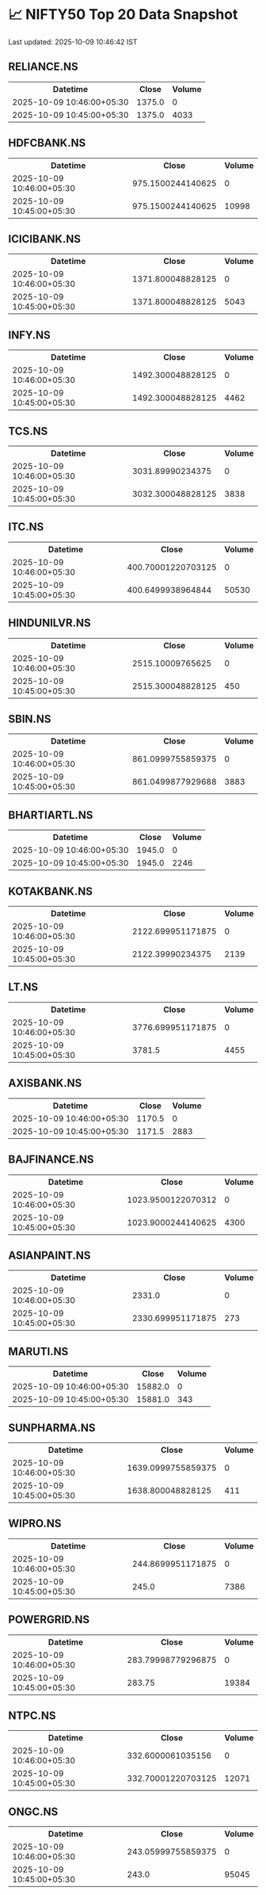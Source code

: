 # 📈 NIFTY50 Top 20 Data Snapshot

Last updated: 2025-10-09 10:46:42 IST

## RELIANCE.NS

<table>
  <tr><th>Datetime</th><th>Close</th><th>Volume</th></tr>
  <tr><td>2025-10-09 10:46:00+05:30</td><td>1375.0</td><td>0</td></tr>
  <tr><td>2025-10-09 10:45:00+05:30</td><td>1375.0</td><td>4033</td></tr>
</table>

## HDFCBANK.NS

<table>
  <tr><th>Datetime</th><th>Close</th><th>Volume</th></tr>
  <tr><td>2025-10-09 10:46:00+05:30</td><td>975.1500244140625</td><td>0</td></tr>
  <tr><td>2025-10-09 10:45:00+05:30</td><td>975.1500244140625</td><td>10998</td></tr>
</table>

## ICICIBANK.NS

<table>
  <tr><th>Datetime</th><th>Close</th><th>Volume</th></tr>
  <tr><td>2025-10-09 10:46:00+05:30</td><td>1371.800048828125</td><td>0</td></tr>
  <tr><td>2025-10-09 10:45:00+05:30</td><td>1371.800048828125</td><td>5043</td></tr>
</table>

## INFY.NS

<table>
  <tr><th>Datetime</th><th>Close</th><th>Volume</th></tr>
  <tr><td>2025-10-09 10:46:00+05:30</td><td>1492.300048828125</td><td>0</td></tr>
  <tr><td>2025-10-09 10:45:00+05:30</td><td>1492.300048828125</td><td>4462</td></tr>
</table>

## TCS.NS

<table>
  <tr><th>Datetime</th><th>Close</th><th>Volume</th></tr>
  <tr><td>2025-10-09 10:46:00+05:30</td><td>3031.89990234375</td><td>0</td></tr>
  <tr><td>2025-10-09 10:45:00+05:30</td><td>3032.300048828125</td><td>3838</td></tr>
</table>

## ITC.NS

<table>
  <tr><th>Datetime</th><th>Close</th><th>Volume</th></tr>
  <tr><td>2025-10-09 10:46:00+05:30</td><td>400.70001220703125</td><td>0</td></tr>
  <tr><td>2025-10-09 10:45:00+05:30</td><td>400.6499938964844</td><td>50530</td></tr>
</table>

## HINDUNILVR.NS

<table>
  <tr><th>Datetime</th><th>Close</th><th>Volume</th></tr>
  <tr><td>2025-10-09 10:46:00+05:30</td><td>2515.10009765625</td><td>0</td></tr>
  <tr><td>2025-10-09 10:45:00+05:30</td><td>2515.300048828125</td><td>450</td></tr>
</table>

## SBIN.NS

<table>
  <tr><th>Datetime</th><th>Close</th><th>Volume</th></tr>
  <tr><td>2025-10-09 10:46:00+05:30</td><td>861.0999755859375</td><td>0</td></tr>
  <tr><td>2025-10-09 10:45:00+05:30</td><td>861.0499877929688</td><td>3883</td></tr>
</table>

## BHARTIARTL.NS

<table>
  <tr><th>Datetime</th><th>Close</th><th>Volume</th></tr>
  <tr><td>2025-10-09 10:46:00+05:30</td><td>1945.0</td><td>0</td></tr>
  <tr><td>2025-10-09 10:45:00+05:30</td><td>1945.0</td><td>2246</td></tr>
</table>

## KOTAKBANK.NS

<table>
  <tr><th>Datetime</th><th>Close</th><th>Volume</th></tr>
  <tr><td>2025-10-09 10:46:00+05:30</td><td>2122.699951171875</td><td>0</td></tr>
  <tr><td>2025-10-09 10:45:00+05:30</td><td>2122.39990234375</td><td>2139</td></tr>
</table>

## LT.NS

<table>
  <tr><th>Datetime</th><th>Close</th><th>Volume</th></tr>
  <tr><td>2025-10-09 10:46:00+05:30</td><td>3776.699951171875</td><td>0</td></tr>
  <tr><td>2025-10-09 10:45:00+05:30</td><td>3781.5</td><td>4455</td></tr>
</table>

## AXISBANK.NS

<table>
  <tr><th>Datetime</th><th>Close</th><th>Volume</th></tr>
  <tr><td>2025-10-09 10:46:00+05:30</td><td>1170.5</td><td>0</td></tr>
  <tr><td>2025-10-09 10:45:00+05:30</td><td>1171.5</td><td>2883</td></tr>
</table>

## BAJFINANCE.NS

<table>
  <tr><th>Datetime</th><th>Close</th><th>Volume</th></tr>
  <tr><td>2025-10-09 10:46:00+05:30</td><td>1023.9500122070312</td><td>0</td></tr>
  <tr><td>2025-10-09 10:45:00+05:30</td><td>1023.9000244140625</td><td>4300</td></tr>
</table>

## ASIANPAINT.NS

<table>
  <tr><th>Datetime</th><th>Close</th><th>Volume</th></tr>
  <tr><td>2025-10-09 10:46:00+05:30</td><td>2331.0</td><td>0</td></tr>
  <tr><td>2025-10-09 10:45:00+05:30</td><td>2330.699951171875</td><td>273</td></tr>
</table>

## MARUTI.NS

<table>
  <tr><th>Datetime</th><th>Close</th><th>Volume</th></tr>
  <tr><td>2025-10-09 10:46:00+05:30</td><td>15882.0</td><td>0</td></tr>
  <tr><td>2025-10-09 10:45:00+05:30</td><td>15881.0</td><td>343</td></tr>
</table>

## SUNPHARMA.NS

<table>
  <tr><th>Datetime</th><th>Close</th><th>Volume</th></tr>
  <tr><td>2025-10-09 10:46:00+05:30</td><td>1639.0999755859375</td><td>0</td></tr>
  <tr><td>2025-10-09 10:45:00+05:30</td><td>1638.800048828125</td><td>411</td></tr>
</table>

## WIPRO.NS

<table>
  <tr><th>Datetime</th><th>Close</th><th>Volume</th></tr>
  <tr><td>2025-10-09 10:46:00+05:30</td><td>244.8699951171875</td><td>0</td></tr>
  <tr><td>2025-10-09 10:45:00+05:30</td><td>245.0</td><td>7386</td></tr>
</table>

## POWERGRID.NS

<table>
  <tr><th>Datetime</th><th>Close</th><th>Volume</th></tr>
  <tr><td>2025-10-09 10:46:00+05:30</td><td>283.79998779296875</td><td>0</td></tr>
  <tr><td>2025-10-09 10:45:00+05:30</td><td>283.75</td><td>19384</td></tr>
</table>

## NTPC.NS

<table>
  <tr><th>Datetime</th><th>Close</th><th>Volume</th></tr>
  <tr><td>2025-10-09 10:46:00+05:30</td><td>332.6000061035156</td><td>0</td></tr>
  <tr><td>2025-10-09 10:45:00+05:30</td><td>332.70001220703125</td><td>12071</td></tr>
</table>

## ONGC.NS

<table>
  <tr><th>Datetime</th><th>Close</th><th>Volume</th></tr>
  <tr><td>2025-10-09 10:46:00+05:30</td><td>243.05999755859375</td><td>0</td></tr>
  <tr><td>2025-10-09 10:45:00+05:30</td><td>243.0</td><td>95045</td></tr>
</table>


